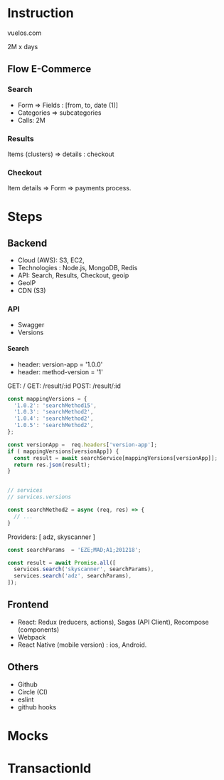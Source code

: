# Instruction

vuelos.com

2M x days

## Flow E-Commerce

### Search
- Form => Fields : [from, to, date (1)]
- Categories => subcategories
- Calls: 2M

### Results
Items (clusters) => details : checkout

### Checkout
Item details => Form => payments process.


# Steps

## Backend
- Cloud (AWS): S3, EC2,
- Technologies : Node.js, MongoDB, Redis
- API: Search, Results, Checkout, geoip
- GeoIP
- CDN (S3)

### API

- Swagger
- Versions

#### Search

- header: version-app = '1.0.0'
- header: method-version = '1'

GET: /
GET: /result/:id
POST: /result/:id

```javascript
const mappingVersions = {
  '1.0.2': 'searchMethod15',
  '1.0.3': 'searchMethod2',
  '1.0.4': 'searchMethod2',
  '1.0.5': 'searchMethod2',
};

const versionApp =  req.headers['version-app'];
if ( mappingVersions[versionApp]) {
  const result = await searchService[mappingVersions[versionApp]];
  return res.json(result);
}


// services
// services.versions

const searchMethod2 = async (req, res) => {
  // ...
}
```

Providers: [ adz, skyscanner ]

```javascript
const searchParams  = 'EZE;MAD;A1;201218';

const result = await Promise.all([
  services.search('skyscanner', searchParams),
  services.search('adz', searchParams),
]);

```

## Frontend

- React: Redux (reducers, actions), Sagas (API Client), Recompose (components)
- Webpack
- React Native (mobile version) : ios, Android.


## Others
- Github
- Circle (CI)
- eslint
- github hooks



# Mocks

# TransactionId
